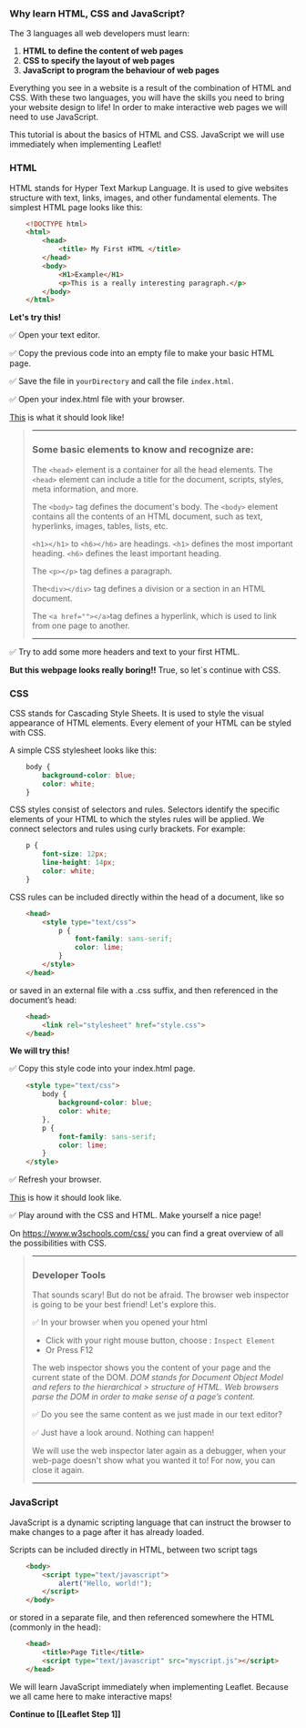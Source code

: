 
### Why learn HTML, CSS and JavaScript?

The 3 languages all web developers must learn:

1. **HTML to define the content of web pages**
2. **CSS to specify the layout of web pages**
3. **JavaScript to program the behaviour of web pages**

Everything you see in a website is a result of the combination of HTML and CSS. With these two languages, you will have the skills you need to bring your website design to life! In order to make interactive web pages we will need to use JavaScript.

This tutorial is about the basics of HTML and CSS. JavaScript we will use immediately when implementing Leaflet! 

### HTML
HTML stands for Hyper Text Markup Language. It is used to give websites structure with text, links, images, and other fundamental elements. The simplest HTML page looks like this:

``` html
    <!DOCTYPE html>
    <html>
        <head>
            <title> My First HTML </title>
        </head>
        <body>
            <H1>Example</H1>
            <p>This is a really interesting paragraph.</p>
        </body>
    </html>
```

**Let's try this!**

:white_check_mark: Open your text editor.

:white_check_mark: Copy the previous code into an empty file to make your basic HTML page.

:white_check_mark: Save the file in `yourDirectory` and call the file `index.html`.

:white_check_mark: Open your index.html file with your browser.

[This](https://nieneb.github.io/html_example/) is what it should look like!

> *** 
> ### Some basic elements to know and recognize are:
> 
> The `<head>` element is a container for all the head elements.
> The `<head>` element can include a title for the document, scripts, styles, meta information, and more.
> 
> The `<body>` tag defines the document's body.
> The `<body>` element contains all the contents of an HTML document, such as text, hyperlinks, images, tables, lists, etc.
> 
> `<h1></h1>` to `<h6></h6>` are headings. `<h1>` defines the most important heading. `<h6>` defines the least important heading.
> 
> The `<p></p>` tag defines a paragraph.
> 
> The`<div></div>` tag defines a division or a section in an HTML document.
> 
> The `<a href=""></a>`tag defines a hyperlink, which is used to link from one page to another.
> ***

:white_check_mark: Try to add some more headers and text to your first HTML.

**But this webpage looks really boring!!**
True, so let´s continue with CSS. 

### CSS

CSS stands for Cascading Style Sheets. It is used to style the visual appearance of HTML elements. Every element of your HTML can be styled with CSS.

A simple CSS stylesheet looks like this:

```css
    body {
        background-color: blue;
        color: white;
    }
```

CSS styles consist of selectors and rules. Selectors identify the specific elements of your HTML to which the styles rules will be applied. We connect selectors and rules using curly brackets. For example:

```css
    p {
        font-size: 12px;
        line-height: 14px;
        color: white;
    }
```

CSS rules can be included directly within the head of a document, like so

```html
    <head>
        <style type="text/css">
            p {
                font-family: sans-serif;
                color: lime;
            }
        </style>
    </head>
```

or saved in an external file with a .css suffix, and then referenced in the document’s head:

```html
    <head>
        <link rel="stylesheet" href="style.css">
    </head>
```

**We will try this!**

:white_check_mark: Copy this style code into your index.html page.

```html
    <style type="text/css">
        body {
            background-color: blue;
            color: white;
        },
        p {
            font-family: sans-serif;
            color: lime;
        }
    </style>
```

:white_check_mark: Refresh your browser.

[This](https://nieneb.github.io/css_example/) is how it should look like.

:white_check_mark: Play around with the CSS and HTML. Make yourself a nice page! 

On https://www.w3schools.com/css/ you can find a great overview of all the possibilities with CSS.

> *** 
> ### Developer Tools
> 
> That sounds scary! But do not be afraid. The browser web inspector is going to be your best friend! Let's explore this. 
> 
> :white_check_mark: In your browser when you opened your html 
>
> * Click with your right mouse button, choose : `Inspect Element`
> * Or Press F12
> 
> The web inspector shows you the content of your page and the current state of the DOM. *DOM stands for Document Object Model and refers to the hierarchical > structure of HTML. Web browsers parse the DOM in order to make sense of a page’s content.*
> 
> :white_check_mark: Do you see the same content as we just made in our text editor?
>
> :white_check_mark: Just have a look around. Nothing can happen!
> 
> We will use the web inspector later again as a debugger, when your web-page doesn't show what you wanted it to! For now, you can close it again.
> *** 

### JavaScript

JavaScript is a dynamic scripting language that can instruct the browser to make changes to a page after it has already loaded.

Scripts can be included directly in HTML, between two script tags

```html
    <body>
        <script type="text/javascript">
            alert("Hello, world!");
        </script>
    </body>
```

or stored in a separate file, and then referenced somewhere the HTML (commonly in the head):

```html
    <head>
        <title>Page Title</title>
        <script type="text/javascript" src="myscript.js"></script>
    </head>
```

We will learn JavaScript immediately when implementing Leaflet. Because we all came here to make interactive maps!

**Continue to [[Leaflet Step 1]]**